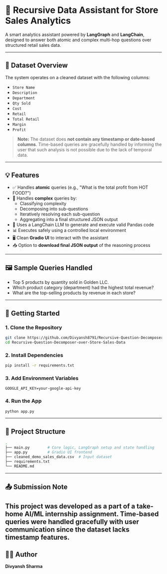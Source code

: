 # 🧠 Recursive Data Assistant for Store Sales Analytics

A smart analytics assistant powered by **LangGraph** and **LangChain**, designed to answer both atomic and complex multi-hop questions over structured retail sales data.

---

## 📁 Dataset Overview

The system operates on a cleaned dataset with the following columns:

- `Store Name`  
- `Description`  
- `Department`  
- `Qty Sold`  
- `Cost`  
- `Retail`  
- `Total Retail`  
- `Margin`  
- `Profit`  

> **Note:** The dataset does **not contain any timestamp or date-based columns**. Time-based queries are gracefully handled by informing the user that such analysis is not possible due to the lack of temporal data.

---

## 💡 Features

- ✅ Handles **atomic** queries (e.g., "What is the total profit from HOT FOOD?")
- 🔁 Handles **complex** queries by:
  - Classifying complexity
  - Decomposing into sub-questions
  - Iteratively resolving each sub-question
  - Aggregating into a final structured JSON output
- 🧠 Uses a LangChain LLM to generate and execute valid Pandas code
- 📊 Executes safely using a controlled local environment
- 🖥️ Clean **Gradio UI** to interact with the assistant
- 📥 Option to **download final JSON output** of the reasoning process

---

## 🖼️ Sample Queries Handled

- Top 5 products by quantity sold in Golden LLC.
- Which product category (department) had the highest total revenue?
- What are the top-selling products by revenue in each store?

---

## 🚀 Getting Started

### 1. Clone the Repository
```bash
git clone https://github.com/Divyansh8791/Recursive-Question-Decomposer-over-Store-Sales-Data.git
cd Recursive-Question-Decomposer-over-Store-Sales-Data
```
### 2. Install Dependencies
```bash
pip install -r requirements.txt
```
### 3. Add Environment Variables
```env
GOOGLE_API_KEY=your-google-api-key
```
### 4. Run the App
```bash
python app.py
```
---
## 📁 Project Structure
```bash
.
├── main.py        # Core logic, LangGraph setup and state handling
├── app.py         # Gradio UI frontend
├── cleaned_demo_sales_data.csv  # Input dataset
├── requirements.txt
└── README.md
```
---
## 📤 Submission Note
**This project was developed as a part of a take-home AI/ML internship assignment.
Time-based queries were handled gracefully with user communication since the dataset lacks timestamp features.**
---
## 🙋‍♂️ Author
**Divyansh Sharma**
